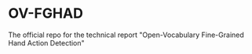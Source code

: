 # OV-FGHAD
The official repo for the technical report "Open-Vocabulary Fine-Grained Hand Action Detection"
